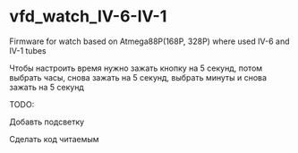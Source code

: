 # vfd_watch_IV-6-IV-1
Firmware for watch based on Atmega88P(168P, 328P) where used IV-6 and IV-1 tubes

Чтобы настроить время нужно зажать кнопку на 5 секунд, потом выбрать часы, снова зажать на 5 секунд, выбрать минуты и снова зажать на 5 секунд

TODO:

Добавть подсветку

Сделать код читаемым
